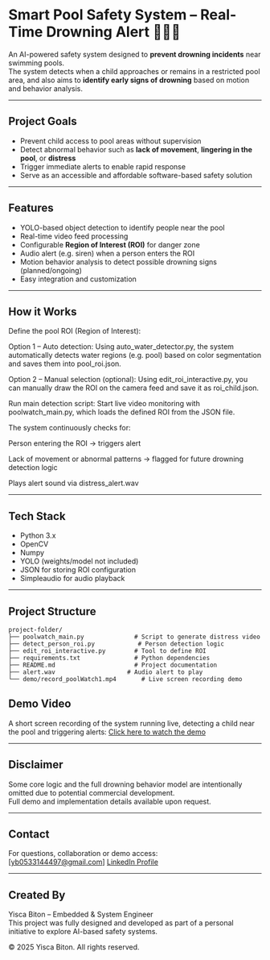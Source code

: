 # Smart Pool Safety System – Real-Time Drowning Alert 🏊‍♀️🚨

An AI-powered safety system designed to **prevent drowning incidents** near swimming pools.  
The system detects when a child approaches or remains in a restricted pool area, and also aims to **identify early signs of drowning** based on motion and behavior analysis.

---

## Project Goals
- Prevent child access to pool areas without supervision
- Detect abnormal behavior such as **lack of movement**, **lingering in the pool**, or **distress**
- Trigger immediate alerts to enable rapid response
- Serve as an accessible and affordable software-based safety solution

---

## Features
- YOLO-based object detection to identify people near the pool
- Real-time video feed processing
- Configurable **Region of Interest (ROI)** for danger zone
- Audio alert (e.g. siren) when a person enters the ROI
- Motion behavior analysis to detect possible drowning signs (planned/ongoing)
- Easy integration and customization

---

## How it Works

Define the pool ROI (Region of Interest):

Option 1 – Auto detection:
Using auto_water_detector.py, the system automatically detects water regions (e.g. pool) based on color segmentation and saves them into pool_roi.json.

Option 2 – Manual selection (optional):
Using edit_roi_interactive.py, you can manually draw the ROI on the camera feed and save it as roi_child.json.

Run main detection script:
Start live video monitoring with poolwatch_main.py, which loads the defined ROI from the JSON file.

The system continuously checks for:

Person entering the ROI → triggers alert

Lack of movement or abnormal patterns → flagged for future drowning detection logic

Plays alert sound via distress_alert.wav

---

## Tech Stack
- Python 3.x
- OpenCV
- Numpy
- YOLO (weights/model not included)
- JSON for storing ROI configuration
- Simpleaudio for audio playback

---

## Project Structure

```
project-folder/
├── poolwatch_main.py              # Script to generate distress video
├── detect_person_roi.py            # Person detection logic
├── edit_roi_interactive.py        # Tool to define ROI
├── requirements.txt               # Python dependencies
├── README.md                      # Project documentation
├── alert.wav                    # Audio alert to play
└── demo/record_poolWatch1.mp4       # Live screen recording demo          

```
##  Demo Video
A short screen recording of the system running live, detecting a child near the pool and triggering alerts:
[Click here to watch the demo](https://drive.google.com/file/d/1A09DTsH2lh4wXWf6YJGeBMQ-ZNe9DXwX/view?usp=sharing)


---

## Disclaimer
Some core logic and the full drowning behavior model are intentionally omitted due to potential commercial development.  
Full demo and implementation details available upon request.

---

## Contact
For questions, collaboration or demo access:  
[yb0533144497@gmail.com]
[LinkedIn Profile](https://www.linkedin.com/in/yisca-biton-638932228/)

---

## Created By
Yisca Biton – Embedded & System Engineer  
This project was fully designed and developed as part of a personal initiative to explore AI-based safety systems.  

© 2025 Yisca Biton. All rights reserved.